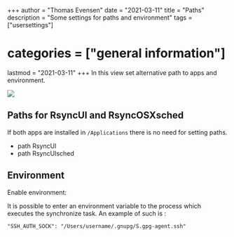 +++
author = "Thomas Evensen"
date = "2021-03-11"
title =  "Paths"
description = "Some settings for paths and environment"
tags = ["usersettings"]
# categories = ["general information"]
lastmod = "2021-03-11"
+++
In this view set alternative path to apps and environment.

![](/images/usersettings/paths.png)

## Paths for RsyncUI and RsyncOSXsched

If both apps are installed in `/Applications` there is no need for setting paths.

- path RsyncUI
- path RsyncUIsched

## Environment

Enable environment:

It is possible to enter an environment variable to the process which executes the synchronize task. An example of such is :
```
"SSH_AUTH_SOCK": "/Users/username/.gnupg/S.gpg-agent.ssh"
```
